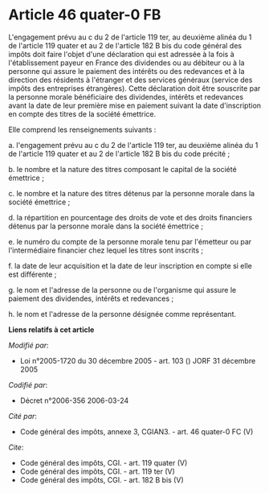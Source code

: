 # Article 46 quater-0 FB

L'engagement prévu au c du 2 de l'article 119 ter, au deuxième alinéa du 1 de l'article 119 quater et au 2 de l'article 182 B
bis du code général des impôts doit faire l'objet d'une déclaration qui est adressée à la fois à l'établissement payeur en
France des dividendes ou au débiteur ou à la personne qui assure le paiement des intérêts ou des redevances et à la direction
des résidents à l'étranger et des services généraux (service des impôts des entreprises étrangères). Cette déclaration doit
être souscrite par la personne morale bénéficiaire des dividendes, intérêts et redevances avant la date de leur première mise
en paiement suivant la date d'inscription en compte des titres de la société émettrice. 

Elle comprend les renseignements suivants : 

a. l'engagement prévu au c du 2 de l'article 119 ter, au deuxième alinéa du 1 de l'article 119 quater et au 2 de l'article
182 B bis du code précité ; 

b. le nombre et la nature des titres composant le capital de la société émettrice ; 

c. le nombre et la nature des titres détenus par la personne morale dans la société émettrice ; 

d. la répartition en pourcentage des droits de vote et des droits financiers détenus par la personne morale dans la société
émettrice ; 

e. le numéro du compte de la personne morale tenu par l'émetteur ou par l'intermédiaire financier chez lequel les titres sont
inscrits ; 

f. la date de leur acquisition et la date de leur inscription en compte si elle est différente ; 

g. le nom et l'adresse de la personne ou de l'organisme qui assure le paiement des dividendes, intérêts et redevances ; 

h. le nom et l'adresse de la personne désignée comme représentant.

**Liens relatifs à cet article**

_Modifié par_:

  - Loi n°2005-1720 du 30 décembre 2005 - art. 103 () JORF 31 décembre 2005

_Codifié par_:

  - Décret n°2006-356 2006-03-24

_Cité par_:

  - Code général des impôts, annexe 3, CGIAN3. - art. 46 quater-0 FC (V)

_Cite_:

  - Code général des impôts, CGI. - art. 119 quater (V)
  - Code général des impôts, CGI. - art. 119 ter (V)
  - Code général des impôts, CGI. - art. 182 B bis (V)
